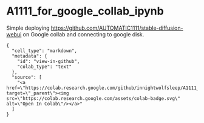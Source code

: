 # A1111_for_google_collab_ipynb

Simple deploying https://github.com/AUTOMATIC1111/stable-diffusion-webui on Google collab and connecting to google disk.

    {
      "cell_type": "markdown",
      "metadata": {
        "id": "view-in-github",
        "colab_type": "text"
      },
      "source": [
        "<a href=\"https://colab.research.google.com/github/innightwolfsleep/A1111_for_google_collab_ipynb/blob/main/A1111_for_google_collab_ipynb_ENG.ipynb\" target=\"_parent\"><img src=\"https://colab.research.google.com/assets/colab-badge.svg\" alt=\"Open In Colab\"/></a>"
      ]
    }
